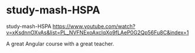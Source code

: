 # study-mash-HSPA
study-mash-HSPA
https://www.youtube.com/watch?v=xKsdnnOXvAs&list=PL_NVFNExoAxclqXo9fLAeP0G2Qp56Fu8C&index=1

A great Angular course with a great teacher.
